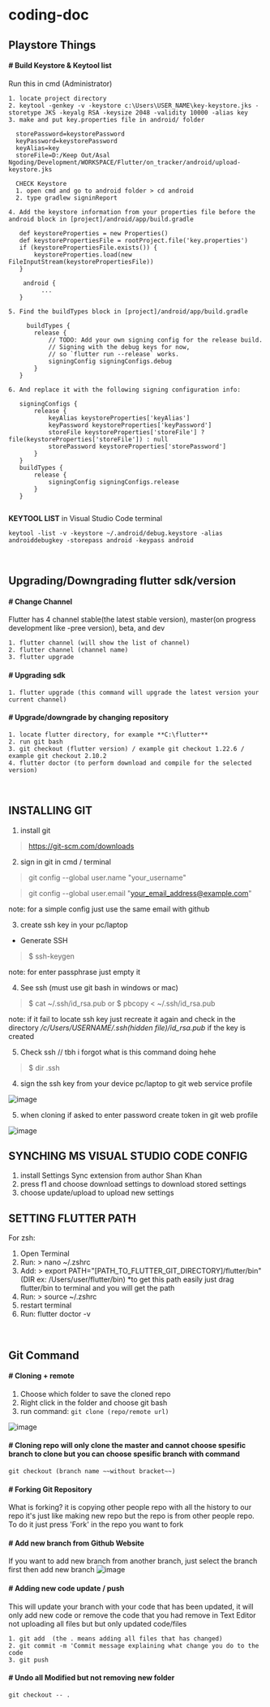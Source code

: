 # coding-doc



## Playstore Things

#### # Build Keystore & Keytool list
Run this in cmd (Administrator)
```
1. locate project directory
2. keytool -genkey -v -keystore c:\Users\USER_NAME\key-keystore.jks -storetype JKS -keyalg RSA -keysize 2048 -validity 10000 -alias key
3. make and put key.properties file in android/ folder 

  storePassword=keystorePassword
  keyPassword=keystorePassword
  keyAlias=key
  storeFile=D:/Keep Out/Asal Ngoding/Development/WORKSPACE/Flutter/on_tracker/android/upload-keystore.jks
  
  CHECK Keystore
  1. open cmd and go to android folder > cd android
  2. type gradlew signinReport
  
4. Add the keystore information from your properties file before the android block in [project]/android/app/build.gradle

   def keystoreProperties = new Properties()
   def keystorePropertiesFile = rootProject.file('key.properties')
   if (keystorePropertiesFile.exists()) {
       keystoreProperties.load(new FileInputStream(keystorePropertiesFile))
   }
   
    android {
         ...
   }

5. Find the buildTypes block in [project]/android/app/build.gradle
 
     buildTypes {
       release {
           // TODO: Add your own signing config for the release build.
           // Signing with the debug keys for now,
           // so `flutter run --release` works.
           signingConfig signingConfigs.debug
       }
   }
   
6. And replace it with the following signing configuration info:
   
   signingConfigs {
       release {
           keyAlias keystoreProperties['keyAlias']
           keyPassword keystoreProperties['keyPassword']
           storeFile keystoreProperties['storeFile'] ? file(keystoreProperties['storeFile']) : null
           storePassword keystoreProperties['storePassword']
       }
   }
   buildTypes {
       release {
           signingConfig signingConfigs.release
       }
   }
 
```

**KEYTOOL LIST**
in Visual Studio Code terminal
```
keytool -list -v -keystore ~/.android/debug.keystore -alias androiddebugkey -storepass android -keypass android
```
<br />

## Upgrading/Downgrading flutter sdk/version

#### # Change Channel
Flutter has 4 channel stable(the latest stable version), master(on progress development like -pree version), beta, and dev
```
1. flutter channel (will show the list of channel)
2. flutter channel (channel name)
3. flutter upgrade
```

#### # Upgrading sdk
```1. flutter upgrade (this command will upgrade the latest version your current channel)```

#### # Upgrade/downgrade by changing repository
```
1. locate flutter directory, for example **C:\flutter**
2. run git bash
3. git checkout (flutter version) / example git checkout 1.22.6 / example git checkout 2.10.2
4. flutter doctor (to perform download and compile for the selected version)
```

<br />

## INSTALLING GIT 

1. install git
> https://git-scm.com/downloads

2. sign in git in cmd / terminal 
> git config --global user.name "your_username" 

> git config --global user.email "your_email_address@example.com"

note: for a simple config just use the same email with github

3. create ssh key in your pc/laptop

- Generate SSH
> $ ssh-keygen

note: for enter passphrase just empty it

4. See ssh (must use git bash in windows or mac)
> $ cat ~/.ssh/id_rsa.pub or $ pbcopy < ~/.ssh/id_rsa.pub

note: if it fail to locate ssh key just recreate it again and check in the directory */c/Users/USERNAME/.ssh(hidden file)/id_rsa.pub* if the key is created


5. Check ssh // tbh i forgot what is this command doing hehe
> $ dir .ssh

4. sign the ssh key from your device pc/laptop to git web service profile

![image](https://user-images.githubusercontent.com/90954993/209432173-0de76a7e-5f64-4ea2-b62e-11634704a08f.png)


5. when cloning if asked to enter password create token in git web profile

![image](https://user-images.githubusercontent.com/90954993/209432378-e1745cbe-d7ba-4a28-93b9-05a4497832a8.png)


## SYNCHING MS VISUAL STUDIO CODE CONFIG

1. install Settings Sync extension from author Shan Khan
2. press f1 and choose download settings to download stored settings
3. choose update/upload to upload new settings

## SETTING FLUTTER PATH

For zsh:

1. Open Terminal
2. Run: > nano ~/.zshrc
3. Add: > export PATH="[PATH_TO_FLUTTER_GIT_DIRECTORY]/flutter/bin" (DIR ex: /Users/user/flutter/bin)
   *to get this path easily just drag flutter/bin to terminal and you will get the path
5. Run: > source ~/.zshrc
6. restart terminal
7. Run: flutter doctor -v

<br />
  
## Git Command
  
 #### # Cloning + remote
1. Choose which folder to save the cloned repo
2. Right click in the folder and choose git bash
3. run command: `git clone (repo/remote url)`

![image](https://user-images.githubusercontent.com/90954993/162659441-36a96723-517b-4413-a509-a54a4e139d7f.png)

#### # Cloning repo will only clone the master and cannot choose spesific branch to clone but you can choose spesific branch with command
```git checkout (branch name ~~without bracket~~)```

#### # Forking Git Repository
What is forking? it is copying other people repo with all the history to our repo it's just like making new repo but the repo is from other people repo. To do it just press 'Fork' in the repo you want to fork

#### # Add new branch from Github Website
If you want to add new branch from another branch, just select the branch first then add new branch
![image](https://user-images.githubusercontent.com/90954993/162657746-d4e99e72-5b77-403b-98f5-fcdb13f18af1.png)


#### # Adding new code update / push
This will update your branch with your code that has been updated, it will only add new code or remove the code that you had remove in Text Editor not uploading all files but but only updated code/files
```
1. git add  (the . means adding all files that has changed)
2. git commit -m 'Commit message explaining what change you do to the code
3. git push 
```

#### # Undo all **Modified** but not removing new folder

```git checkout -- .```
  
  <br />

